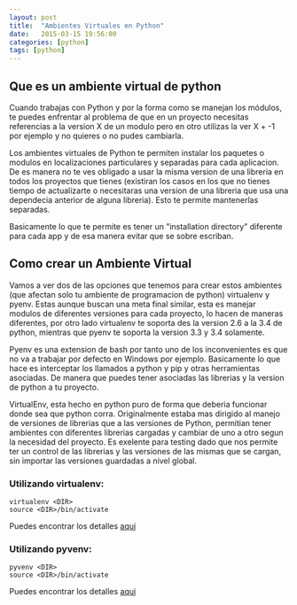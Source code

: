```yaml
---
layout: post
title:  "Ambientes Virtuales en Python"
date:   2015-03-15 19:56:00
categories: [python]
tags: [python]
---
```


## Que es un ambiente virtual de python

Cuando trabajas con Python y por la forma como se manejan los módulos, te puedes enfrentar al problema de que en un proyecto necesitas referencias a la version X de un modulo pero en otro utilizas la ver X + -1 por ejemplo y no quieres o no pudes cambiarla.

Los ambientes virtuales de Python te permiten instalar los paquetes o modulos en localizaciones particulares y separadas para cada aplicacion. De es manera no te ves obligado a usar la misma version de una libreria en todos los proyectos que tienes (existiran los casos en los que no tienes tiempo de actualizarte o necesitaras una version de una libreria que usa una dependecia anterior de alguna libreria). Esto te permite mantenerlas separadas.

Basicamente lo que te permite es tener un "installation directory" diferente para cada app y de esa manera evitar que se sobre escriban.


## Como crear un Ambiente Virtual

Vamos a ver dos de las opciones que tenemos para crear estos ambientes (que afectan solo tu ambiente de programacion de python) virtualenv y pyenv. Estas aunque buscan una meta final similar, esta es manejar modulos de diferentes versiones para cada proyecto, lo  hacen de maneras diferentes, por otro lado virtualenv te soporta des la version 2.6 a la 3.4 de python, mientras que pyenv te soporta la version 3.3 y 3.4 solamente.

Pyenv  es una extension de bash por tanto uno de los inconvenientes es que no va a trabajar por defecto en Windows por ejemplo. Basicamente lo que hace es interceptar los llamados a python y pip y otras herramientas asociadas. De manera que puedes tener asociadas las librerias y la version de python a tu proyecto. 

VirtualEnv, esta hecho en python puro de forma que deberia funcionar donde sea que python corra. Originalmente estaba mas dirigido al manejo de versiones de librerias que a las versiones de Python, permitian tener ambientes con diferentes librerias cargadas y cambiar de uno a otro segun la necesidad del proyecto. Es exelente para testing dado que nos permite ter un control de las librerias y las versiones de las mismas que se cargan, sin importar las versiones guardadas a nivel global.

### Utilizando virtualenv:

```
virtualenv <DIR>
source <DIR>/bin/activate
```
Puedes encontrar los detalles [aqui](https://virtualenv.pypa.io/en/latest/userguide.html#usage)

### Utilizando pyvenv:

```
pyvenv <DIR>
source <DIR>/bin/activate
```

Puedes encontrar los detalles [aqui](https://docs.python.org/3.4/library/venv.html)

